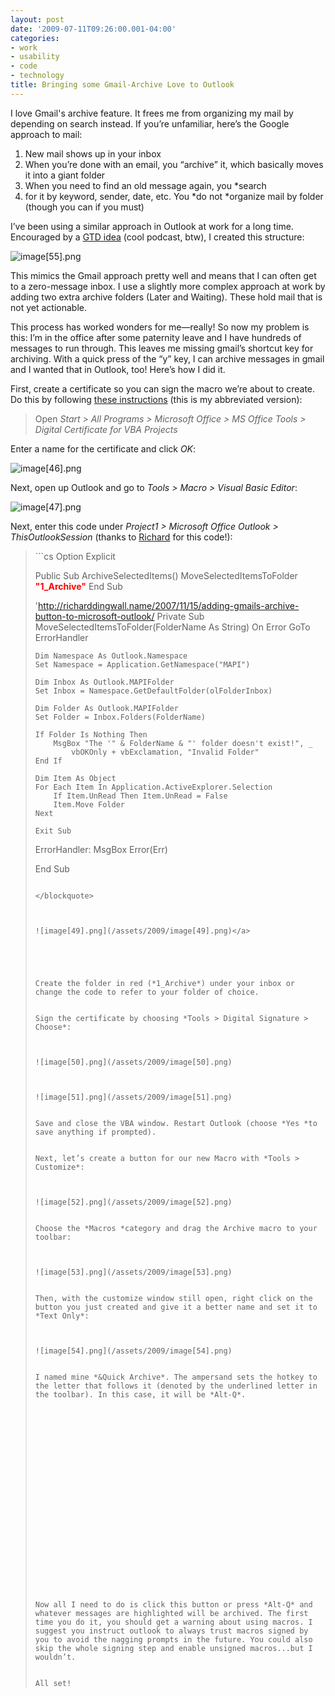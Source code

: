 ```yaml
---
layout: post
date: '2009-07-11T09:26:00.001-04:00'
categories:
- work
- usability
- code
- technology
title: Bringing some Gmail-Archive Love to Outlook
---
```



I love Gmail's archive feature. It frees me from organizing my mail by depending on search instead. If you’re unfamiliar, here’s the Google approach to mail:  

  1. New mail shows up in your inbox    
  2. When you’re done with an email, you “archive” it, which basically moves it into a giant folder    
  3. When you need to find an old message again, you *search
  4. for it by keyword, sender, date, etc. You *do not *organize mail by folder (though you can if you must)

I’ve been using a similar approach in Outlook at work for a long time. Encouraged by a [GTD idea](http://getitdone.quickanddirtytips.com/inbox-zero.aspx) (cool podcast, btw), I created this structure:  

![image[55].png](/assets/2009/image[55].png) 



This mimics the Gmail approach pretty well and means that I can often get to a zero-message inbox. I use a slightly more complex approach at work by adding two extra archive folders (Later and Waiting). These hold mail that is not yet actionable.

This process has worked wonders for me—really! So now my problem is this: I’m in the office after some paternity leave and I have hundreds of messages to run through. This leaves me missing gmail’s shortcut key for archiving. With a quick press of the “y” key, I can archive messages in gmail and I wanted that in Outlook, too! Here’s how I did it.

First, create a certificate so you can sign the macro we’re about to create. Do this by following [these instructions](http://grok.lsu.edu/Article.aspx?articleId=593) (this is my abbreviated version):
<blockquote> 

Open *Start > All Programs > Microsoft Office > MS Office Tools > Digital Certificate for VBA Projects*
</blockquote>

Enter a name for the certificate and click *OK*:  

![image[46].png](/assets/2009/image[46].png)

Next, open up Outlook and go to *Tools > Macro > Visual Basic Editor*:  

![image[47].png](/assets/2009/image[47].png) 

Next, enter this code under *Project1 > Microsoft Office Outlook > ThisOutlookSession* (thanks to [Richard](http://richarddingwall.name/2007/11/15/adding-gmails-archive-button-to-microsoft-outlook/) for this code!):
<blockquote>   
```cs
Option Explicit

Public Sub ArchiveSelectedItems()
    MoveSelectedItemsToFolder **<font color="#ff0000">"1_Archive"</font>**
End Sub

'http://richarddingwall.name/2007/11/15/adding-gmails-archive-button-to-microsoft-outlook/
Private Sub MoveSelectedItemsToFolder(FolderName As String)
    On Error GoTo ErrorHandler

    Dim Namespace As Outlook.Namespace
    Set Namespace = Application.GetNamespace("MAPI")

    Dim Inbox As Outlook.MAPIFolder
    Set Inbox = Namespace.GetDefaultFolder(olFolderInbox)

    Dim Folder As Outlook.MAPIFolder
    Set Folder = Inbox.Folders(FolderName)

    If Folder Is Nothing Then
        MsgBox "The '" & FolderName & "' folder doesn't exist!", _
            vbOKOnly + vbExclamation, "Invalid Folder"
    End If

    Dim Item As Object
    For Each Item In Application.ActiveExplorer.Selection
        If Item.UnRead Then Item.UnRead = False
        Item.Move Folder
    Next

    Exit Sub

ErrorHandler:
    MsgBox Error(Err)

End Sub
```

</blockquote>



![image[49].png](/assets/2009/image[49].png)</a> 





Create the folder in red (*1_Archive*) under your inbox or change the code to refer to your folder of choice.


Sign the certificate by choosing *Tools > Digital Signature > Choose*:



![image[50].png](/assets/2009/image[50].png) 



![image[51].png](/assets/2009/image[51].png) 


Save and close the VBA window. Restart Outlook (choose *Yes *to save anything if prompted).


Next, let’s create a button for our new Macro with *Tools > Customize*:



![image[52].png](/assets/2009/image[52].png) 


Choose the *Macros *category and drag the Archive macro to your toolbar:



![image[53].png](/assets/2009/image[53].png) 


Then, with the customize window still open, right click on the button you just created and give it a better name and set it to *Text Only*:



![image[54].png](/assets/2009/image[54].png) 


I named mine *&Quick Archive*. The ampersand sets the hotkey to the letter that follows it (denoted by the underlined letter in the toolbar). In this case, it will be *Alt-Q*.























Now all I need to do is click this button or press *Alt-Q* and whatever messages are highlighted will be archived. The first time you do it, you should get a warning about using macros. I suggest you instruct outlook to always trust macros signed by you to avoid the nagging prompts in the future. You could also skip the whole signing step and enable unsigned macros...but I wouldn’t.


All set!